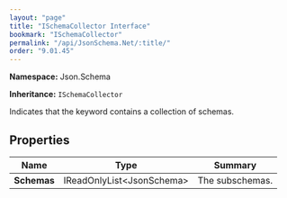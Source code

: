 ```yaml
---
layout: "page"
title: "ISchemaCollector Interface"
bookmark: "ISchemaCollector"
permalink: "/api/JsonSchema.Net/:title/"
order: "9.01.45"
---
```

**Namespace:** Json.Schema

**Inheritance:**
`ISchemaCollector`

Indicates that the keyword contains a collection of schemas.

## Properties

| Name | Type | Summary |
|---|---|---|
| **Schemas** | IReadOnlyList\<JsonSchema\> | The subschemas. |

